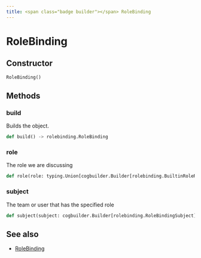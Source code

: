 ```yaml
---
title: <span class="badge builder"></span> RoleBinding
---
```

# <span class="badge builder"></span> RoleBinding

## Constructor

```python
RoleBinding()
```
## Methods

### <span class="badge object-method"></span> build

Builds the object.

```python
def build() -> rolebinding.RoleBinding
```

### <span class="badge object-method"></span> role

The role we are discussing

```python
def role(role: typing.Union[cogbuilder.Builder[rolebinding.BuiltinRoleRef], cogbuilder.Builder[rolebinding.CustomRoleRef]]) -> typing.Self
```

### <span class="badge object-method"></span> subject

The team or user that has the specified role

```python
def subject(subject: cogbuilder.Builder[rolebinding.RoleBindingSubject]) -> typing.Self
```

## See also

 * <span class="badge object-type-class"></span> [RoleBinding](./object-RoleBinding.md)
